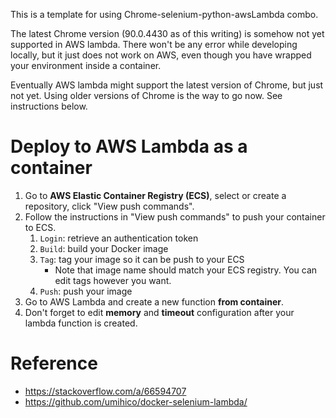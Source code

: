 This is a template for using Chrome-selenium-python-awsLambda combo.

The latest Chrome version (90.0.4430 as of this writing) is somehow not yet supported in AWS lambda. There won't be any error while developing locally, but it just does not work on AWS, even though you have wrapped your environment inside a container. 

Eventually AWS lambda might support the latest version of Chrome, but just not yet. Using older versions of Chrome is the way to go now. See instructions below.

# Deploy to AWS Lambda as a container
1. Go to **AWS Elastic Container Registry (ECS)**, select or create a repository, click "View push commands".
2. Follow the instructions in "View push commands" to push your container to ECS.
    1. `Login`: retrieve an authentication token
    2. `Build`: build your Docker image
    3. `Tag`: tag your image so it can be push to your ECS
        - Note that image name should match your ECS registry. You can edit tags however you want.
    4. `Push`: push your image
3. Go to AWS Lambda and create a new function **from container**.
4. Don't forget to edit **memory** and **timeout** configuration after your lambda function is created.

# Reference
- https://stackoverflow.com/a/66594707
- https://github.com/umihico/docker-selenium-lambda/
